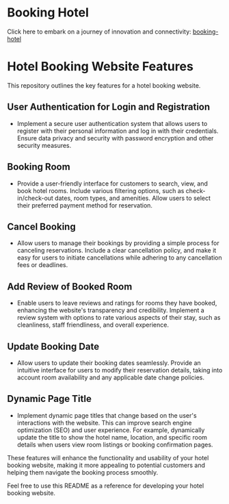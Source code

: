 # Booking Hotel

Click here to embark on a journey of innovation and connectivity: [booking-hotel](https://hotel-booking-57ae2.web.app/)

# Hotel Booking Website Features

This repository outlines the key features for a hotel booking website.

## User Authentication for Login and Registration

- Implement a secure user authentication system that allows users to register with their personal information and log in with their credentials. Ensure data privacy and security with password encryption and other security measures.

## Booking Room

- Provide a user-friendly interface for customers to search, view, and book hotel rooms. Include various filtering options, such as check-in/check-out dates, room types, and amenities. Allow users to select their preferred payment method for reservation.

## Cancel Booking

- Allow users to manage their bookings by providing a simple process for canceling reservations. Include a clear cancellation policy, and make it easy for users to initiate cancellations while adhering to any cancellation fees or deadlines.

## Add Review of Booked Room

- Enable users to leave reviews and ratings for rooms they have booked, enhancing the website's transparency and credibility. Implement a review system with options to rate various aspects of their stay, such as cleanliness, staff friendliness, and overall experience.

## Update Booking Date

- Allow users to update their booking dates seamlessly. Provide an intuitive interface for users to modify their reservation details, taking into account room availability and any applicable date change policies.

## Dynamic Page Title

- Implement dynamic page titles that change based on the user's interactions with the website. This can improve search engine optimization (SEO) and user experience. For example, dynamically update the title to show the hotel name, location, and specific room details when users view room listings or booking confirmation pages.

These features will enhance the functionality and usability of your hotel booking website, making it more appealing to potential customers and helping them navigate the booking process smoothly.

Feel free to use this README as a reference for developing your hotel booking website.
